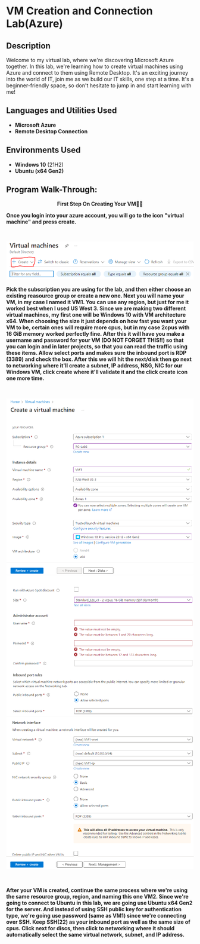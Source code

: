 <h1>VM Creation and Connection Lab(Azure)</h1>

<h2>Description</h2>
Welcome to my virtual lab, where we're discovering Microsoft Azure together. In this lab, we're learning how to create virtual machines using Azure and connect to them using Remote Desktop. It's an exciting journey into the world of IT, join me as we build our IT skills, one step at a time. It's a beginner-friendly space, so don't hesitate to jump in and start learning with me!
<br />


<h2>Languages and Utilities Used</h2>

- <b>Microsoft Azure</b> 
- <b>Remote Desktop Connection</b>

<h2>Environments Used </h2>

- <b>Windows 10</b> (21H2)
- <b>Ubuntu<b> (x64 Gen2)
<h2>Program Walk-Through:</h2>
<p align="center">
First Step On Creating Your VM👨‍💻
 
<p>
Once you login into your azure account, you will go to the icon "virtual machine" and press create. 
</p>
<br />

 ![Create Icon for VM](https://github.com/nw4466tu/VM-Connection-Lab/blob/main/Create%20VM%20icon.PNG?raw=true)
<br />
<p>
Pick the subscription you are using for the lab, and then either choose an existing reasource group or create a new one. Next you will name your VM, in my case I named it VM1. You can use any region, but just for me it worked best when I used US West 3. Since we are making two different virtual machines, my first one will be Windows 10 with VM architecture x64. When choosing the size it just depends on how fast you want your VM to be, certain ones will require more cpus, but in my case 2cpus with 16 GiB memory worked perfectly fine. After this it will have you make a username and password for your VM (DO NOT FORGET THIS!!) so that you can login and in later projects, so that you can read the traffic using these items. Allow select ports and makes sure the inbound port is RDP (3389) and check the box. After this we will hit the next/disk then go next to networking where it'll create a subnet, IP address, NSG, NIC for our Windows VM, click create where it'll validate it and the click create icon one more time.
</p>
<br />

![Creating our VM](https://github.com/nw4466tu/VM-Connection-Lab/blob/main/Creating%20a%20VM%20in%20Azure.PNG?raw=true)![Creating or VM2](https://github.com/nw4466tu/VM-Connection-Lab/blob/main/Creating%20a%20VM%20in%20Azure%20(2).PNG?raw=true)![Networking Interface](https://github.com/nw4466tu/VM-Connection-Lab/blob/main/Creating%20a%20Subnet%20and%20IP%20address%20for%20Windows%20VM.PNG?raw=true)



<br />
<p>
After your VM is created, continue the same process where we're using the same resource group, region, and naming this one VM2. Since we're going to connect to Ubuntu in this lab, we are going use Ubuntu x64 Gen2 for the server. And instead of using SSH public key for authentication type, we're going use password (same as VM1) since we're connecting over SSH. Keep SSH(22) as your inbound port as well as the same size of cpus. Click next for discs, then click to networking where it should automatically select the same virtual network, subnet, and IP address. 
<br/>
<br />
<br />
<br/>
<br />
<br />
<br />
<br />
<br />
<br />
<br />
<br />
<br />
<br />
</p>

<!--
 ```diff
- text in red
+ text in green
! text in orange
# text in gray
@@ text in purple (and bold)@@
```
--!>

